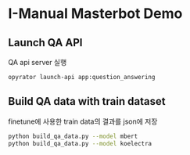 # I-Manual Masterbot Demo

## Launch QA API

QA api server 실행

```bash
opyrator launch-api app:question_answering
```

## Build QA data with train dataset

finetune에 사용한 train data의 결과를 json에 저장

```bash
python build_qa_data.py --model mbert
python build_qa_data.py --model koelectra
```
